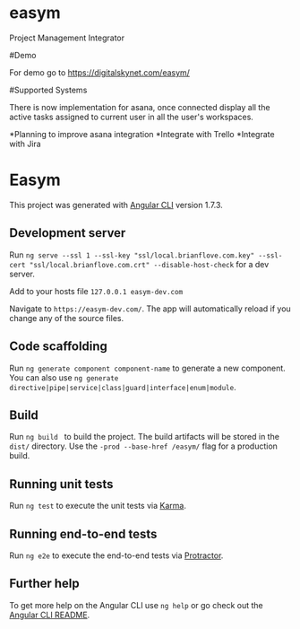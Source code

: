 # easym
Project Management Integrator

#Demo

For demo go to https://digitalskynet.com/easym/

#Supported Systems

There is now implementation for asana, once connected display all the active tasks assigned to current user in all the user's workspaces.

*Planning to improve asana integration
*Integrate with Trello
*Integrate with Jira

# Easym

This project was generated with [Angular CLI](https://github.com/angular/angular-cli) version 1.7.3.

## Development server

Run `ng serve --ssl 1 --ssl-key "ssl/local.brianflove.com.key" --ssl-cert "ssl/local.brianflove.com.crt" --disable-host-check` for a dev server. 

Add to your hosts file `127.0.0.1 easym-dev.com`

Navigate to `https://easym-dev.com/`. The app will automatically reload if you change any of the source files.

## Code scaffolding

Run `ng generate component component-name` to generate a new component. You can also use `ng generate directive|pipe|service|class|guard|interface|enum|module`.

## Build

Run `ng build ` to build the project. The build artifacts will be stored in the `dist/` directory. Use the `-prod --base-href /easym/` flag for a production build.

## Running unit tests

Run `ng test` to execute the unit tests via [Karma](https://karma-runner.github.io).

## Running end-to-end tests

Run `ng e2e` to execute the end-to-end tests via [Protractor](http://www.protractortest.org/).

## Further help

To get more help on the Angular CLI use `ng help` or go check out the [Angular CLI README](https://github.com/angular/angular-cli/blob/master/README.md).
